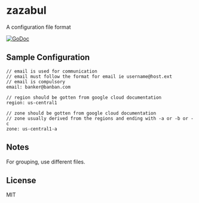 # zazabul

A configuration file format

[![GoDoc](https://godoc.org/github.com/bankole7782/zazabul?status.svg)](https://godoc.org/github.com/bankole7782/zazabul)

## Sample Configuration
```
// email is used for communication
// email must follow the format for email ie username@host.ext
// email is compulsory
email: banker@banban.com

// region should be gotten from google cloud documentation
region: us-central1

// zone should be gotten from google cloud documentation
// zone usually derived from the regions and ending with -a or -b or -c
zone: us-central1-a

```

## Notes 
For grouping, use different files.

## License 

MIT
